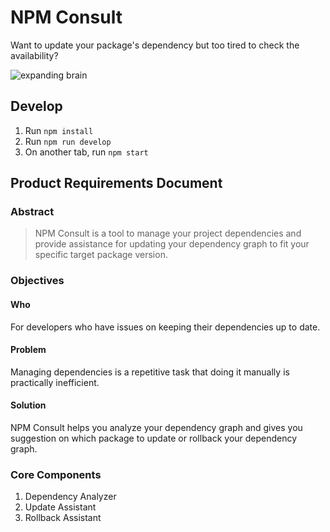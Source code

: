 # NPM Consult

Want to update your package's dependency but too tired to check the availability?

![expanding brain](https://github.com/rromadhoni/npm-consult/raw/master/npm-consult.jpeg "Expanding Brain")

## Develop

1. Run `npm install`
2. Run `npm run develop`
3. On another tab, run `npm start`

## Product Requirements Document

### Abstract

> NPM Consult is a tool to manage your project dependencies and provide assistance for updating
your dependency graph to fit your specific  target package version.

### Objectives

#### Who

For developers who have issues on keeping their dependencies up to date.

#### Problem

Managing dependencies is a repetitive task that doing it manually is practically inefficient.

#### Solution

NPM Consult helps you analyze your dependency graph and gives you suggestion on which package
to update or rollback your dependency graph.

### Core Components

1. Dependency Analyzer
2. Update Assistant
3. Rollback Assistant
